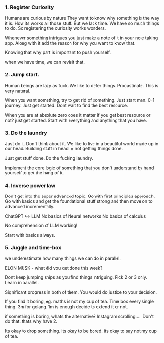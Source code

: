 

### 1. Register Curiosity 

Humans are curious by nature 
They want to know why something is the way it is. How its works all those stuff. 
But we lack time. We have so much things to do. 
So registering the curiosity works wonders.

Whenever something intrigues you just make a note of it in your note taking app. 
Along with it add the reason for why you want to know that. 

Knowing that why part is important to push yourself.

when we have time, we can revisit that. 


### 2. Jump start. 
Human beings are lazy as fuck. We like to defer things. Procastinate. This is very natural. 

 When you want something, try to get rid of something. Just start man. 
0-1 journey. Just get started. Dont wait to find the best resource. 

When you are at absolute zero does it matter if you get best resource or not? just get started. 
 Start with everything and anything that you have. 

### 3. Do the laundry

Just do it. Don't think about it. 
We like to live in a beautiful world made up in our head. 
Building stuff in head != not getting things done. 

Just get stuff done. Do the fucking laundry. 

Implement the core logic of something that you don't understand by hand yourself to get the hang of it.

### 4. Inverse power law

Don't get into the super advanced topic. Go with first principles approach.
Go with basics and get the foundational stuff strong and then move on to advanced incrementally.

ChatGPT <-> LLM 
No basics of Neural networks
No basics of calculus 

No comprehension of LLM working!

Start with basics always.


### 5. Juggle and time-box

we underestimate how many things we can do in parallel. 

ELON MUSK - what did you get done this week?


Dont keep jumping ships as you find things intriguing. 
Pick 2 or 3 only. Learn in parallel. 

Significant progress in both of them. You would do justice to your decision. 

If you find it boring, eg. maths is not my cup of tea. 
Time box every single thing. 
3m for golang. 1m is enough decide to extend it or not.

if something is boring, whats the alternative? 
Instagram scrolling..... Don't do that. thats why have 2. 

Its okay to drop something. 
its okay to be bored. 
its okay to say not my cup of tea. 












 



  
